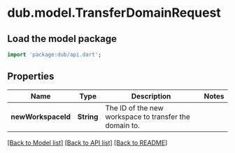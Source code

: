# dub.model.TransferDomainRequest

## Load the model package
```dart
import 'package:dub/api.dart';
```

## Properties
Name | Type | Description | Notes
------------ | ------------- | ------------- | -------------
**newWorkspaceId** | **String** | The ID of the new workspace to transfer the domain to. | 

[[Back to Model list]](../README.md#documentation-for-models) [[Back to API list]](../README.md#documentation-for-api-endpoints) [[Back to README]](../README.md)


